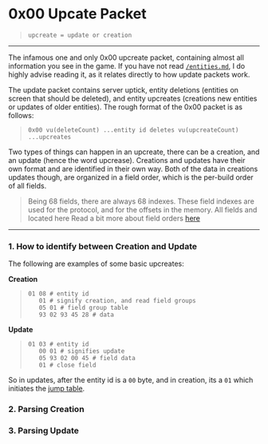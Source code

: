 # 0x00 Upcate Packet
> `upcreate = update or creation`
---
The infamous one and only 0x00 upcreate packet, containing almost all information you see in the game. If you have not read [`/entities.md`](/entities.md), I do highly advise reading it, as it relates directly to how update packets work.

The update packet contains server uptick, entity deletions (entities on screen that should be deleted), and entity upcreates (creations new entities or updates of older entities). The rough format of the 0x00 packet is as follows:
> `0x00 vu(deleteCount) ...entity id deletes vu(upcreateCount) ...upcreates`

Two types of things can happen in an upcreate, there can be a creation, and an update (hence the word upcrease). Creations and updates have their own format and are identified in their own way. Both of the data in creations updates though, are organized in a field order, which is the per-build order of all fields.
> Being 68 fields, there are always 68 indexes. These field indexes are used for the protocol, and for the offsets in the memory. All fields and located here
Read a bit more about field orders [here](/entities.md#fields)
---
### 1. How to identify between Creation and Update

The following are examples of some basic upcreates:

**Creation**
> ```less
> 01 08 # entity id
>    01 # signify creation, and read field groups
>    05 01 # field group table
>    93 02 93 45 28 # data
> ```
**Update**
> ```less
> 01 03 # entity id
>    00 01 # signifies update
>    05 93 02 00 45 # field data
>    01 # close field
> ```
So in updates, after the entity id is a `00` byte, and in creation, its a `01` which initiates the [jump table](/protocol/data.md#data-organization).

### 2. Parsing Creation

### 3. Parsing Update
